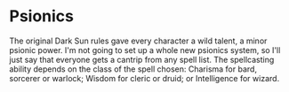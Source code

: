 # Psionics

The original Dark Sun rules gave every character a wild talent, a minor psionic power. I'm not going to set up a whole new psionics system, so I'll just say that everyone gets a cantrip from any spell list. The spellcasting ability depends on the class of the spell chosen: Charisma for bard, sorcerer or warlock; Wisdom for cleric or druid; or Intelligence for wizard.
